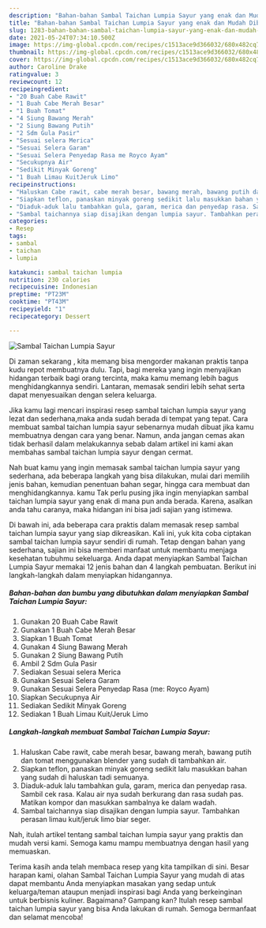 ```yaml
---
description: "Bahan-bahan Sambal Taichan Lumpia Sayur yang enak dan Mudah Dibuat"
title: "Bahan-bahan Sambal Taichan Lumpia Sayur yang enak dan Mudah Dibuat"
slug: 1283-bahan-bahan-sambal-taichan-lumpia-sayur-yang-enak-dan-mudah-dibuat
date: 2021-05-24T07:34:10.500Z
image: https://img-global.cpcdn.com/recipes/c1513ace9d366032/680x482cq70/sambal-taichan-lumpia-sayur-foto-resep-utama.jpg
thumbnail: https://img-global.cpcdn.com/recipes/c1513ace9d366032/680x482cq70/sambal-taichan-lumpia-sayur-foto-resep-utama.jpg
cover: https://img-global.cpcdn.com/recipes/c1513ace9d366032/680x482cq70/sambal-taichan-lumpia-sayur-foto-resep-utama.jpg
author: Caroline Drake
ratingvalue: 3
reviewcount: 12
recipeingredient:
- "20 Buah Cabe Rawit"
- "1 Buah Cabe Merah Besar"
- "1 Buah Tomat"
- "4 Siung Bawang Merah"
- "2 Siung Bawang Putih"
- "2 Sdm Gula Pasir"
- "Sesuai selera Merica"
- "Sesuai Selera Garam"
- "Sesuai Selera Penyedap Rasa me Royco Ayam"
- "Secukupnya Air"
- "Sedikit Minyak Goreng"
- "1 Buah Limau KuitJeruk Limo"
recipeinstructions:
- "Haluskan Cabe rawit, cabe merah besar, bawang merah, bawang putih dan tomat menggunakan blender yang sudah di tambahkan air."
- "Siapkan teflon, panaskan minyak goreng sedikit lalu masukkan bahan yang sudah di haluskan tadi semuanya."
- "Diaduk-aduk lalu tambahkan gula, garam, merica dan penyedap rasa. Sambil cek rasa. Kalau air nya sudah berkurang dan rasa sudah pas. Matikan kompor dan masukkan sambalnya ke dalam wadah."
- "Sambal taichannya siap disajikan dengan lumpia sayur. Tambahkan perasan limau kuit/jeruk limo biar seger."
categories:
- Resep
tags:
- sambal
- taichan
- lumpia

katakunci: sambal taichan lumpia 
nutrition: 230 calories
recipecuisine: Indonesian
preptime: "PT23M"
cooktime: "PT43M"
recipeyield: "1"
recipecategory: Dessert

---
```



![Sambal Taichan Lumpia Sayur](https://img-global.cpcdn.com/recipes/c1513ace9d366032/680x482cq70/sambal-taichan-lumpia-sayur-foto-resep-utama.jpg)

Di zaman  sekarang , kita memang bisa mengorder makanan praktis tanpa kudu repot membuatnya dulu. Tapi, bagi mereka yang ingin menyajikan hidangan terbaik bagi orang tercinta, maka kamu memang lebih bagus menghidangkannya sendiri. Lantaran, memasak sendiri lebih sehat serta dapat menyesuaikan dengan selera keluarga.

Jika kamu lagi mencari inspirasi resep sambal taichan lumpia sayur yang lezat dan sederhana,maka anda sudah berada di tempat yang tepat. Cara membuat sambal taichan lumpia sayur  sebenarnya mudah dibuat jika kamu membuatnya dengan cara yang benar. Namun, anda jangan cemas akan tidak berhasil dalam melakukannya 
sebab dalam artikel ini kami akan membahas sambal taichan lumpia sayur dengan cermat.  



Nah buat kamu yang ingin memasak sambal taichan lumpia sayur yang sederhana, ada beberapa langkah yang bisa dilakukan, mulai dari memilih jenis bahan, kemudian penentuan bahan segar, hingga cara membuat dan menghidangkannya. kamu Tak perlu pusing jika ingin menyiapkan sambal taichan lumpia sayur yang enak di mana pun anda berada. Karena, asalkan anda  tahu caranya, maka hidangan ini bisa jadi sajian yang istimewa.

Di bawah ini, ada beberapa cara praktis  dalam memasak resep sambal taichan lumpia sayur yang siap dikreasikan. Kali ini, yuk kita coba ciptakan sambal taichan lumpia sayur sendiri di rumah. Tetap dengan bahan yang sederhana, sajian ini bisa memberi manfaat untuk membantu menjaga kesehatan tubuhmu sekeluarga. Anda dapat menyiapkan Sambal Taichan Lumpia Sayur memakai 12 jenis bahan dan 4 langkah pembuatan. Berikut ini langkah-langkah dalam menyiapkan hidangannya.

<!--inarticleads1-->

##### Bahan-bahan dan bumbu yang dibutuhkan dalam menyiapkan Sambal Taichan Lumpia Sayur:

1. Gunakan 20 Buah Cabe Rawit
1. Gunakan 1 Buah Cabe Merah Besar
1. Siapkan 1 Buah Tomat
1. Gunakan 4 Siung Bawang Merah
1. Gunakan 2 Siung Bawang Putih
1. Ambil 2 Sdm Gula Pasir
1. Sediakan Sesuai selera Merica
1. Gunakan Sesuai Selera Garam
1. Gunakan Sesuai Selera Penyedap Rasa (me: Royco Ayam)
1. Siapkan Secukupnya Air
1. Sediakan Sedikit Minyak Goreng
1. Sediakan 1 Buah Limau Kuit/Jeruk Limo




<!--inarticleads2-->

##### Langkah-langkah membuat Sambal Taichan Lumpia Sayur:

1. Haluskan Cabe rawit, cabe merah besar, bawang merah, bawang putih dan tomat menggunakan blender yang sudah di tambahkan air.
1. Siapkan teflon, panaskan minyak goreng sedikit lalu masukkan bahan yang sudah di haluskan tadi semuanya.
1. Diaduk-aduk lalu tambahkan gula, garam, merica dan penyedap rasa. Sambil cek rasa. Kalau air nya sudah berkurang dan rasa sudah pas. Matikan kompor dan masukkan sambalnya ke dalam wadah.
1. Sambal taichannya siap disajikan dengan lumpia sayur. Tambahkan perasan limau kuit/jeruk limo biar seger.




Nah, itulah artikel tentang  sambal taichan lumpia sayur  yang praktis dan mudah versi kami. Semoga kamu mampu membuatnya dengan hasil yang memuaskan. 

Terima kasih anda telah membaca resep yang kita tampilkan di sini. Besar harapan kami, olahan  Sambal Taichan Lumpia Sayur yang mudah di atas dapat membantu Anda menyiapkan masakan yang sedap untuk keluarga/teman ataupun menjadi inspirasi bagi Anda yang berkeinginan untuk berbisnis kuliner. Bagaimana? Gampang kan? Itulah resep sambal taichan lumpia sayur yang bisa Anda lakukan di rumah. Semoga bermanfaat dan selamat mencoba!

